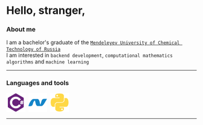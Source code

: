 # Hello, stranger,

### About me
I am a bachelor's graduate of the [`Mendeleyev University of Chemical Technology of Russia`](https://www.muctr.ru/)  
I am interested in `backend development`, `computational mathematics algorithms` and `machine learning`

---

### Languages and tools

<div>
    <img src="https://raw.githubusercontent.com/devicons/devicon/master/icons/csharp/csharp-plain.svg" title="C#" alt="C#" width="50" height="50"/>&nbsp;
    <img src="https://raw.githubusercontent.com/devicons/devicon/master/icons/dot-net/dot-net-plain.svg" title="dotnet" alt="dotnet" width="50" height="50"/>&nbsp;
    <img src="https://raw.githubusercontent.com/devicons/devicon/master/icons/python/python-plain.svg" title="Python" alt="Python" width="50" height="50"/>&nbsp;
</div>

---

<!-- ### Some stats

<div>
    <img src="https://github-readme-stats.vercel.app/api/top-langs/?username=skaiaht&layout=compact&theme=dark"  width="500"/>
</div> -->
